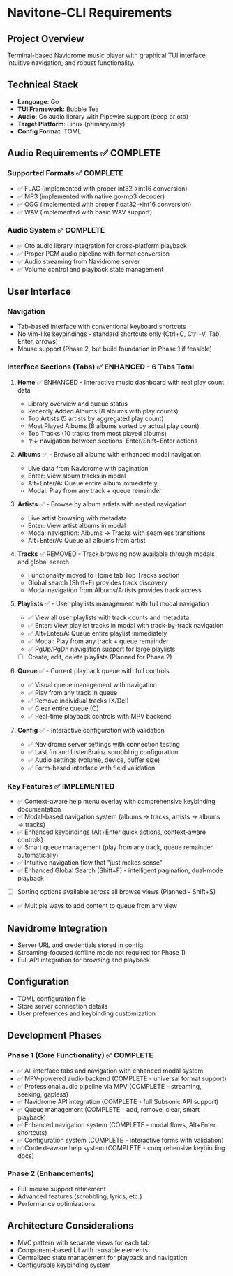 # Navitone-CLI Requirements

## Project Overview
Terminal-based Navidrome music player with graphical TUI interface, intuitive navigation, and robust functionality.

## Technical Stack
- **Language**: Go
- **TUI Framework**: Bubble Tea
- **Audio**: Go audio library with Pipewire support (beep or oto)
- **Target Platform**: Linux (primary/only)
- **Config Format**: TOML

## Audio Requirements ✅ COMPLETE
### Supported Formats ✅ COMPLETE
- ✅ FLAC (implemented with proper int32→int16 conversion)
- ✅ MP3 (implemented with native go-mp3 decoder)
- ✅ OGG (implemented with proper float32→int16 conversion)
- ✅ WAV (implemented with basic WAV support)

### Audio System ✅ COMPLETE
- ✅ Oto audio library integration for cross-platform playback
- ✅ Proper PCM audio pipeline with format conversion
- ✅ Audio streaming from Navidrome server
- ✅ Volume control and playback state management

## User Interface

### Navigation
- Tab-based interface with conventional keyboard shortcuts
- No vim-like keybindings - standard shortcuts only (Ctrl+C, Ctrl+V, Tab, Enter, arrows)
- Mouse support (Phase 2, but build foundation in Phase 1 if feasible)

### Interface Sections (Tabs) ✅ ENHANCED - 6 Tabs Total
1. **Home** ✅ ENHANCED - Interactive music dashboard with real play count data
   - Library overview and queue status
   - Recently Added Albums (8 albums with play counts)
   - Top Artists (5 artists by aggregated play count)  
   - Most Played Albums (8 albums sorted by actual play count)
   - Top Tracks (10 tracks from most played albums)
   - ↑↓ navigation between sections, Enter/Shift+Enter actions

2. **Albums** ✅ - Browse all albums with enhanced modal navigation
   - Live data from Navidrome with pagination
   - Enter: View album tracks in modal
   - Alt+Enter/A: Queue entire album immediately
   - Modal: Play from any track + queue remainder

3. **Artists** ✅ - Browse by album artists with nested navigation
   - Live artist browsing with metadata
   - Enter: View artist albums in modal  
   - Modal navigation: Albums → Tracks with seamless transitions
   - Alt+Enter/A: Queue all albums from artist

4. **Tracks** ✅ REMOVED - Track browsing now available through modals and global search
   - Functionality moved to Home tab Top Tracks section
   - Global search (Shift+F) provides track discovery
   - Modal navigation from Albums/Artists provides track access

5. **Playlists** ✅ - User playlists management with full modal navigation
   - ✅ View all user playlists with track counts and metadata
   - ✅ Enter: View playlist tracks in modal with track-by-track navigation
   - ✅ Alt+Enter/A: Queue entire playlist immediately
   - ✅ Modal: Play from any track + queue remainder
   - ✅ PgUp/PgDn navigation support for large playlists
   - [ ] Create, edit, delete playlists (Planned for Phase 2)

6. **Queue** ✅ - Current playback queue with full controls
   - ✅ Visual queue management with navigation
   - ✅ Play from any track in queue
   - ✅ Remove individual tracks (X/Del)
   - ✅ Clear entire queue (C)
   - ✅ Real-time playback controls with MPV backend

7. **Config** ✅ - Interactive configuration with validation
   - ✅ Navidrome server settings with connection testing
   - ✅ Last.fm and ListenBrainz scrobbling configuration
   - ✅ Audio settings (volume, device, buffer size)
   - ✅ Form-based interface with field validation

### Key Features ✅ IMPLEMENTED
- ✅ Context-aware help menu overlay with comprehensive keybinding documentation
- ✅ Modal-based navigation system (albums → tracks, artists → albums → tracks)
- ✅ Enhanced keybindings (Alt+Enter quick actions, context-aware controls)
- ✅ Smart queue management (play from any track, queue remainder automatically)
- ✅ Intuitive navigation flow that "just makes sense"
- ✅ Enhanced Global Search (Shift+F) - intelligent pagination, dual-mode playback
- [ ] Sorting options available across all browse views (Planned - Shift+S)
- ✅ Multiple ways to add content to queue from any view

## Navidrome Integration
- Server URL and credentials stored in config
- Streaming-focused (offline mode not required for Phase 1)
- Full API integration for browsing and playback

## Configuration
- TOML configuration file
- Store server connection details
- User preferences and keybinding customization

## Development Phases

### Phase 1 (Core Functionality) ✅ COMPLETE
- ✅ All interface tabs and navigation with enhanced modal system
- ✅ MPV-powered audio backend (COMPLETE - universal format support)
- ✅ Professional audio pipeline via MPV (COMPLETE - streaming, seeking, gapless)
- ✅ Navidrome API integration (COMPLETE - full Subsonic API support)
- ✅ Queue management (COMPLETE - add, remove, clear, smart playback)
- ✅ Enhanced navigation system (COMPLETE - modal flows, Alt+Enter shortcuts)
- ✅ Configuration system (COMPLETE - interactive forms with validation)
- ✅ Context-aware help system (COMPLETE - comprehensive keybinding docs)

### Phase 2 (Enhancements)
- Full mouse support refinement
- Advanced features (scrobbling, lyrics, etc.)
- Performance optimizations

## Architecture Considerations
- MVC pattern with separate views for each tab
- Component-based UI with reusable elements
- Centralized state management for playback and navigation
- Configurable keybinding system